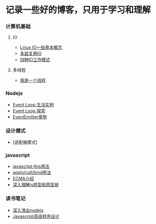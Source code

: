# 记录一些好的博客，只用于学习和理解

### 计算机基础

1. IO

    - [Linux IO一些基本概念](base/转载/IO_module.md)
    - [多路复用IO](base/转载/demultiplexer_IO.md)
    - [四种IO工作模式](base/转载/4_IO_module.md)

2. 多线程

    - [我是一个线程](base/转载/我是一个线程.md)

### Nodejs

- [Event Loop 生活实例](nodejs/NodeJs_Eventdriven_生活实例.md)
- [Event Loop 探究](nodejs/event探究.md)
- [EventEmitter使用](nodejs/Node事件模块应用.md)

### 设计模式

- [适配器模式]


### javascript

- [javascript this用法](base/转载/Javascript的this用法.md)
- [apply/call/bind用法](base/转载/apply和call的用法.md)
- [ECMA介绍](base/原创/Ecma-262介绍.md)
- [深入理解js原型和原型链](base/深入理解js原型和原型链.md)


### 读书笔记

- [深入浅出nodejs](booknote/深入浅出nodejs/index.md)
- [Javascript高级程序设计](booknote/Javascript高级程序设计/index.md)
